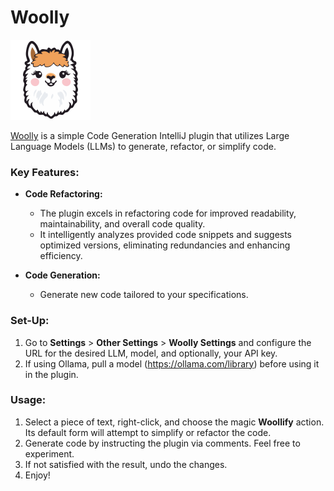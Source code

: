 # Woolly

<img height="128" src="src/main/resources/META-INF/pluginIcon.svg" width="128"/>

[Woolly](https://plugins.jetbrains.com/plugin/23836-woolly?noRedirect=true) is a simple Code Generation IntelliJ plugin that utilizes Large Language Models (LLMs) to generate, refactor, or
simplify code.

### Key Features:

- **Code Refactoring:**

    - The plugin excels in refactoring code for improved readability, maintainability, and overall code quality.
    - It intelligently analyzes provided code snippets and suggests optimized versions, eliminating redundancies and
      enhancing efficiency.

- **Code Generation:**

    - Generate new code tailored to your specifications.

### Set-Up:

1. Go to **Settings** > **Other Settings** > **Woolly Settings** and configure the URL for the desired LLM, model, and
   optionally, your API key.
2. If using Ollama, pull a model (<a href="https://ollama.com/library" target="_blank">https://ollama.com/library</a>)
   before using it in the plugin.

### Usage:

1. Select a piece of text, right-click, and choose the magic **Woollify** action. Its default form will attempt to simplify
   or refactor the code.
2. Generate code by instructing the plugin via comments. Feel free to experiment.
3. If not satisfied with the result, undo the changes.
4. Enjoy!
